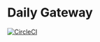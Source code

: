 # Daily Gateway

[![CircleCI](https://circleci.com/gh/dailynowco/daily-gateway.svg?style=svg)](https://circleci.com/gh/dailynowco/daily-gateway)
